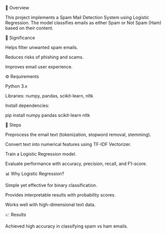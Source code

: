 📌 Overview

This project implements a Spam Mail Detection System using Logistic Regression. The model classifies emails as either Spam or Not Spam (Ham) based on their content.

🔑 Significance

Helps filter unwanted spam emails.

Reduces risks of phishing and scams.

Improves email user experience.

⚙️ Requirements

Python 3.x

Libraries: numpy, pandas, scikit-learn, nltk

Install dependencies:

pip install numpy pandas scikit-learn nltk

🚀 Steps

Preprocess the email text (tokenization, stopword removal, stemming).

Convert text into numerical features using TF-IDF Vectorizer.

Train a Logistic Regression model.

Evaluate performance with accuracy, precision, recall, and F1-score.

📊 Why Logistic Regression?

Simple yet effective for binary classification.

Provides interpretable results with probability scores.

Works well with high-dimensional text data.

📈 Results

Achieved high accuracy in classifying spam vs ham emails.

